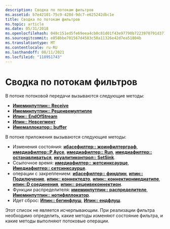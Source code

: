 ```yaml
---
description: Сводка по потокам фильтров
ms.assetid: b7e42101-75c9-428d-9dc7-e625242dbc1e
title: Сводка по потокам фильтров
ms.topic: article
ms.date: 05/31/2018
ms.openlocfilehash: 048c151ed5fe69eea4cb0c81d01f43e97790b7223970791d3717adb9e15bea41
ms.sourcegitcommit: e858bbe701567d4583c50a11326e42d7ea51804b
ms.translationtype: MT
ms.contentlocale: ru-RU
ms.lasthandoff: 08/11/2021
ms.locfileid: "118951743"
---
```

# <a name="summary-of-filter-threading"></a>Сводка по потокам фильтров

В потоке потоковой передачи вызываются следующие методы:

-   [**Имеминпутпин:: Receive**](/windows/desktop/api/Strmif/nf-strmif-imeminputpin-receive)
-   [**Имеминпутпин:: Рецеивемултипле**](/windows/desktop/api/Strmif/nf-strmif-imeminputpin-receivemultiple)
-   [**Ипин:: EndOfStream**](/windows/desktop/api/Strmif/nf-strmif-ipin-endofstream)
-   [**Ипин:: Невсегмент**](/windows/desktop/api/Strmif/nf-strmif-ipin-newsegment)
-   [**Имемаллокатор:: buffer**](/windows/desktop/api/Strmif/nf-strmif-imemallocator-getbuffer)

В потоке приложения вызываются следующие методы:

-   Изменения состояния: [**ибасефилтер:: жоинфилтерграф**](/windows/desktop/api/Strmif/nf-strmif-ibasefilter-joinfiltergraph), [**имедиафилтер::P Аусе**](/windows/desktop/api/Strmif/nf-strmif-imediafilter-pause), [**имедиафилтер:: Run**](/windows/desktop/api/Strmif/nf-strmif-imediafilter-run), [**имедиафилтер:: останавливаться**](/windows/desktop/api/Strmif/nf-strmif-imediafilter-stop), [**икуалитиконтрол:: SetSink**](/windows/desktop/api/Strmif/nf-strmif-iqualitycontrol-setsink).
-   Ссылочное время: [**имедиафилтер:: жетсинксаурце**](/windows/desktop/api/Strmif/nf-strmif-imediafilter-getsyncsource), [**Имедиафилтер:: сетсинксаурце**](/windows/desktop/api/Strmif/nf-strmif-imediafilter-setsyncsource).
-   операции с закреплением: [**ибасефилтер:: финдпин**](/windows/desktop/api/Strmif/nf-strmif-ibasefilter-findpin), [**ипин:: Подключение**](/windows/desktop/api/Strmif/nf-strmif-ipin-connect), [**ипин:: коннектедто**](/windows/desktop/api/Strmif/nf-strmif-ipin-connectedto), [**ипин:: коннектионмедиатипе**](/windows/desktop/api/Strmif/nf-strmif-ipin-connectionmediatype), [**ипин::D соединения**](/windows/desktop/api/Strmif/nf-strmif-ipin-disconnect), [**ипин:: рецеивеконнектион**](/windows/desktop/api/Strmif/nf-strmif-ipin-receiveconnection).
-   Функции распределителя: [**имеминпутпин:: распределителе**](/windows/desktop/api/Strmif/nf-strmif-imeminputpin-getallocator), [**Имеминпутпин:: нотифяллокатор**](/windows/desktop/api/Strmif/nf-strmif-imeminputpin-notifyallocator).
-   Идет сброс: [**Ипин:: бегинфлуш**](/windows/desktop/api/Strmif/nf-strmif-ipin-beginflush), [**Ипин:: ендфлуш**](/windows/desktop/api/Strmif/nf-strmif-ipin-endflush).

Этот список не является исчерпывающим. При реализации фильтра необходимо определить, какие методы изменяют состояние фильтра, и какие методы выполняют потоковые операции.

 

 



